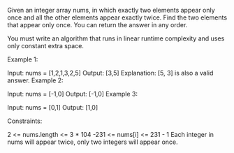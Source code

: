 Given an integer array nums, in which exactly two elements appear only once and all the other elements appear exactly twice. Find the two elements that appear only once. You can return the answer in any order.

You must write an algorithm that runs in linear runtime complexity and uses only constant extra space.

Example 1:

Input: nums = [1,2,1,3,2,5]
Output: [3,5]
Explanation: [5, 3] is also a valid answer.
Example 2:

Input: nums = [-1,0]
Output: [-1,0]
Example 3:

Input: nums = [0,1]
Output: [1,0]

Constraints:

2 <= nums.length <= 3 \* 104
-231 <= nums[i] <= 231 - 1
Each integer in nums will appear twice, only two integers will appear once.
